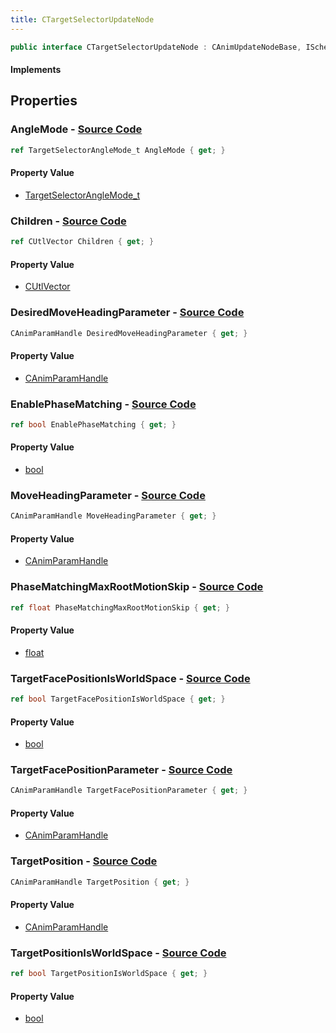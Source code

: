 ```yaml
---
title: CTargetSelectorUpdateNode
---
```


```csharp
public interface CTargetSelectorUpdateNode : CAnimUpdateNodeBase, ISchemaClass<CAnimUpdateNodeBase>, ISchemaClass<CTargetSelectorUpdateNode>, ISchemaField, ISchemaClass, INativeHandle
```

#### Implements

## Properties

### **AngleMode** - [Source Code](https://github.com/swiftly-solution/swiftlys2/blob/main/managed/src/SwiftlyS2.Generated/Schemas/Interfaces/CTargetSelectorUpdateNode.cs#L16)

```csharp
ref TargetSelectorAngleMode_t AngleMode { get; }
```

#### Property Value

- [TargetSelectorAngleMode_t](/docs/api/shared/schemadefinitions/targetselectoranglemode_t)

### **Children** - [Source Code](https://github.com/swiftly-solution/swiftlys2/blob/main/managed/src/SwiftlyS2.Generated/Schemas/Interfaces/CTargetSelectorUpdateNode.cs#L19)

```csharp
ref CUtlVector Children { get; }
```

#### Property Value

- [CUtlVector](/docs/api/)

### **DesiredMoveHeadingParameter** - [Source Code](https://github.com/swiftly-solution/swiftlys2/blob/main/managed/src/SwiftlyS2.Generated/Schemas/Interfaces/CTargetSelectorUpdateNode.cs#L27)

```csharp
CAnimParamHandle DesiredMoveHeadingParameter { get; }
```

#### Property Value

- [CAnimParamHandle](/docs/api/shared/schemadefinitions/canimparamhandle)

### **EnablePhaseMatching** - [Source Code](https://github.com/swiftly-solution/swiftlys2/blob/main/managed/src/SwiftlyS2.Generated/Schemas/Interfaces/CTargetSelectorUpdateNode.cs#L33)

```csharp
ref bool EnablePhaseMatching { get; }
```

#### Property Value

- [bool](https://learn.microsoft.com/dotnet/api/system.boolean)

### **MoveHeadingParameter** - [Source Code](https://github.com/swiftly-solution/swiftlys2/blob/main/managed/src/SwiftlyS2.Generated/Schemas/Interfaces/CTargetSelectorUpdateNode.cs#L25)

```csharp
CAnimParamHandle MoveHeadingParameter { get; }
```

#### Property Value

- [CAnimParamHandle](/docs/api/shared/schemadefinitions/canimparamhandle)

### **PhaseMatchingMaxRootMotionSkip** - [Source Code](https://github.com/swiftly-solution/swiftlys2/blob/main/managed/src/SwiftlyS2.Generated/Schemas/Interfaces/CTargetSelectorUpdateNode.cs#L35)

```csharp
ref float PhaseMatchingMaxRootMotionSkip { get; }
```

#### Property Value

- [float](https://learn.microsoft.com/dotnet/api/system.single)

### **TargetFacePositionIsWorldSpace** - [Source Code](https://github.com/swiftly-solution/swiftlys2/blob/main/managed/src/SwiftlyS2.Generated/Schemas/Interfaces/CTargetSelectorUpdateNode.cs#L31)

```csharp
ref bool TargetFacePositionIsWorldSpace { get; }
```

#### Property Value

- [bool](https://learn.microsoft.com/dotnet/api/system.boolean)

### **TargetFacePositionParameter** - [Source Code](https://github.com/swiftly-solution/swiftlys2/blob/main/managed/src/SwiftlyS2.Generated/Schemas/Interfaces/CTargetSelectorUpdateNode.cs#L23)

```csharp
CAnimParamHandle TargetFacePositionParameter { get; }
```

#### Property Value

- [CAnimParamHandle](/docs/api/shared/schemadefinitions/canimparamhandle)

### **TargetPosition** - [Source Code](https://github.com/swiftly-solution/swiftlys2/blob/main/managed/src/SwiftlyS2.Generated/Schemas/Interfaces/CTargetSelectorUpdateNode.cs#L21)

```csharp
CAnimParamHandle TargetPosition { get; }
```

#### Property Value

- [CAnimParamHandle](/docs/api/shared/schemadefinitions/canimparamhandle)

### **TargetPositionIsWorldSpace** - [Source Code](https://github.com/swiftly-solution/swiftlys2/blob/main/managed/src/SwiftlyS2.Generated/Schemas/Interfaces/CTargetSelectorUpdateNode.cs#L29)

```csharp
ref bool TargetPositionIsWorldSpace { get; }
```

#### Property Value

- [bool](https://learn.microsoft.com/dotnet/api/system.boolean)

